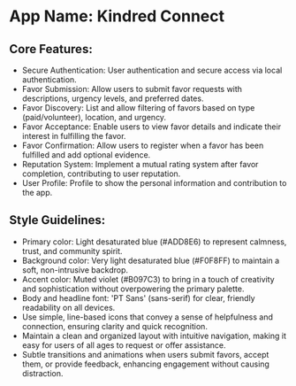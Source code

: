 # **App Name**: Kindred Connect

## Core Features:

- Secure Authentication: User authentication and secure access via local authentication.
- Favor Submission: Allow users to submit favor requests with descriptions, urgency levels, and preferred dates.
- Favor Discovery: List and allow filtering of favors based on type (paid/volunteer), location, and urgency.
- Favor Acceptance: Enable users to view favor details and indicate their interest in fulfilling the favor.
- Favor Confirmation: Allow users to register when a favor has been fulfilled and add optional evidence.
- Reputation System: Implement a mutual rating system after favor completion, contributing to user reputation.
- User Profile: Profile to show the personal information and contribution to the app.

## Style Guidelines:

- Primary color: Light desaturated blue (#ADD8E6) to represent calmness, trust, and community spirit.
- Background color: Very light desaturated blue (#F0F8FF) to maintain a soft, non-intrusive backdrop.
- Accent color: Muted violet (#B097C3) to bring in a touch of creativity and sophistication without overpowering the primary palette.
- Body and headline font: 'PT Sans' (sans-serif) for clear, friendly readability on all devices.
- Use simple, line-based icons that convey a sense of helpfulness and connection, ensuring clarity and quick recognition.
- Maintain a clean and organized layout with intuitive navigation, making it easy for users of all ages to request or offer assistance.
- Subtle transitions and animations when users submit favors, accept them, or provide feedback, enhancing engagement without causing distraction.
